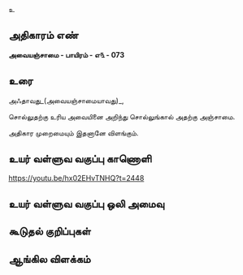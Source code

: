 உ


## அதிகாரம் எண்

**அவையஞ்சாமை - பாயிரம் - எ௩ - 073**	

## உரை

அஃதாவது_(அவையஞ்சாமையாவது)_,  

சொல்லுதற்கு உரிய அவையினை அறிந்து சொல்லுங்கால் அதற்கு அஞ்சாமை.  

அதிகார முறைமையும் இதனானே விளங்கும்.

## உயர் வள்ளுவ வகுப்பு காணொளி

https://youtu.be/hx02EHvTNHQ?t=2448 

## உயர் வள்ளுவ வகுப்பு ஒலி அமைவு 


## கூடுதல் குறிப்புகள்



## ஆங்கில விளக்கம்

